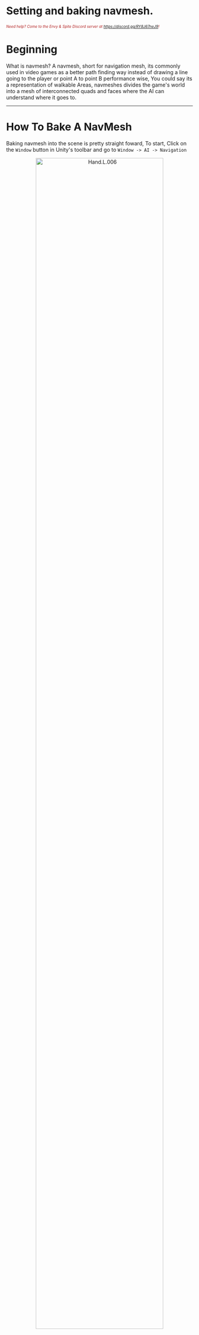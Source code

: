 # Setting and baking navmesh.
<i><span style="color:FireBrick; font-size:10px;">Need help? Come to the Envy & Spite Discord server at <a href="https://discord.gg/RY8J67neJ9">https://discord.gg/RY8J67neJ9</a>!</span></i>

# Beginning

What is navmesh? A navmesh, short for navigation mesh, its commonly used in video games as a better path finding way instead of drawing a line going to the player or point A to point B performance wise, You could say its a representation of walkable Areas,  navmeshes divides the game's world into a mesh of interconnected quads and faces where the AI can understand where it goes to.

---

# How To Bake A NavMesh

Baking navmesh into the scene is pretty straight foward, To start, Click on the `Window` button in Unity's toolbar and go to `Window -> AI -> Navigation`

<div style="text-align: center;">
	<figure>
		<img src="https://github.com/layzyidiot/e-sw/blob/main/images/navmesh1.png?raw=true" alt="Hand.L.006" width="90%" height="90%">
	</figure>
</div>

Afterwards you are gonna see this menu after clicking on `Navigation`.

<div style="text-align: center;">
	<figure>
		<img src="https://github.com/layzyidiot/e-sw/blob/main/images/navmesh2.png?raw=true" alt="Hand.L.006" width="40%" height="40%">
	</figure>
</div>

---

Select every place you plan your enemies to walk on, and mark them as "Static" in the Inspector. And dont forget the important step of marking whether the gameobject is a floor or a wall + setting what layer it is, such as enviroment for indoor gameobjects, and outdoors for outdoors gameobjects. 

<div style="text-align: center;">
	<figure>
		<img src="https://github.com/layzyidiot/e-sw/blob/main/images/navmesh3.png?raw=true" alt="Hand.L.006" width="90%" height="90%">
	</figure>
</div>

Finally Once you are done, It is time to bake our navmesh, Head to the bake tab and hit bake.

<div style="text-align: center;">
	<figure>
		<img src="https://github.com/layzyidiot/e-sw/blob/main/images/navmesh4.png?raw=true" alt="Hand.L.006" width="40%" height="40%">
	</figure>
</div>

---

In conclusion, Navmesh is an important thing in a scene as it allows a enemy to know where it needs/wants to walk from place A to place B and without it, enemies become stupider than jupiter.